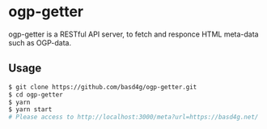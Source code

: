 # ogp-getter

ogp-getter is a RESTful API server, to fetch and responce HTML meta-data such as OGP-data.

## Usage

```sh
$ git clone https://github.com/basd4g/ogp-getter.git
$ cd ogp-getter
$ yarn
$ yarn start
# Please access to http://localhost:3000/meta?url=https://basd4g.net/
```
